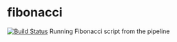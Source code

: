 # fibonacci
[![Build Status](https://96d4-2a01-c23-8878-b200-c59e-9ec-dc71-5aef.ngrok-free.app/buildStatus/icon?job=fibonacci)](https://96d4-2a01-c23-8878-b200-c59e-9ec-dc71-5aef.ngrok-free.app/job/fibonacci/)
Running Fibonacci script from the pipeline
